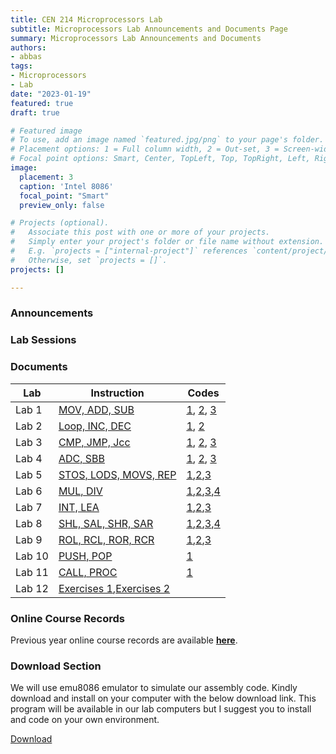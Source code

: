 ```yaml
---
title: CEN 214 Microprocessors Lab
subtitle: Microprocessors Lab Announcements and Documents Page
summary: Microprocessors Lab Announcements and Documents
authors:
- abbas
tags:
- Microprocessors
- Lab
date: "2023-01-19"
featured: true
draft: true

# Featured image
# To use, add an image named `featured.jpg/png` to your page's folder.
# Placement options: 1 = Full column width, 2 = Out-set, 3 = Screen-width
# Focal point options: Smart, Center, TopLeft, Top, TopRight, Left, Right, BottomLeft, Bottom, BottomRight
image:
  placement: 3
  caption: 'Intel 8086'
  focal_point: "Smart"
  preview_only: false

# Projects (optional).
#   Associate this post with one or more of your projects.
#   Simply enter your project's folder or file name without extension.
#   E.g. `projects = ["internal-project"]` references `content/project/deep-learning/index.md`.
#   Otherwise, set `projects = []`.
projects: []

---
```


### Announcements

### Lab Sessions

### Documents

|Lab|Instruction|Codes|
|---|---|---|
|Lab 1|[MOV, ADD, SUB](slides/lab1.pdf)|[1](codes/1-1.asm), [2](codes/1-2.asm), [3](codes/1-3.asm)|
|Lab 2|[Loop, INC, DEC](slides/lab2.pdf)|[1](codes/2-1.asm), [2](codes/2-2.asm)|
|Lab 3|[CMP, JMP, Jcc](slides/lab3.pdf)|[1](codes/3-1.asm), [2](codes/3-2.asm), [3](codes/3-3.asm)|
|Lab 4|[ADC, SBB](slides/lab4.pdf)|[1](codes/4-1.asm), [2](codes/4-2.asm), [3](codes/4-3.asm)|
|Lab 5|[STOS, LODS, MOVS, REP](slides/lab5.pdf)|[1](codes/5-1.asm),[2](codes/5-2.asm),[3](codes/5-3.asm)|
|Lab 6|[MUL, DIV](slides/lab6.pdf)|[1](codes/6-1.asm),[2](codes/6-2.asm),[3](codes/6-3.asm),[4](codes/6-4.asm)|
|Lab 7|[INT, LEA](slides/lab7.pdf)|[1](codes/7-1.asm),[2](codes/7-2.asm),[3](codes/7-3.asm)|
|Lab 8|[SHL, SAL, SHR, SAR](slides/lab8.pdf)|[1](codes/8-1.asm),[2](codes/8-2.asm),[3](codes/8-3.asm),[4](codes/8-4.asm)|
|Lab 9|[ROL, RCL, ROR, RCR](slides/lab9.pdf)|[1](codes/9-1.asm),[2](codes/9-2.asm),[3](codes/9-3.asm)|
|Lab 10|[PUSH, POP](slides/lab10.pdf)|[1](codes/10.asm)|
|Lab 11|[CALL, PROC](slides/lab11.pdf)|[1](codes/11.asm)|
|Lab 12|[Exercises 1](slides/exercises1.pdf),[Exercises 2](slides/exercises2.pdf)||

### Online Course Records

Previous year online course records are available [**here**](https://cukurova-my.sharepoint.com/:f:/g/personal/2019913002_ogr_cu_edu_tr/EpLrBTucRyNGvy-WrSg23J8B7jve5vCvtaI3nwo1fbPfYQ?e=XGBcan).

### Download Section

We will use emu8086 emulator to simulate our assembly code. Kindly download and install on your computer with the below download link. This program will be available in our lab computers but I suggest you to install and code on your own environment.

[Download](/lab/cen214-microprocessors/emu8086.rar)